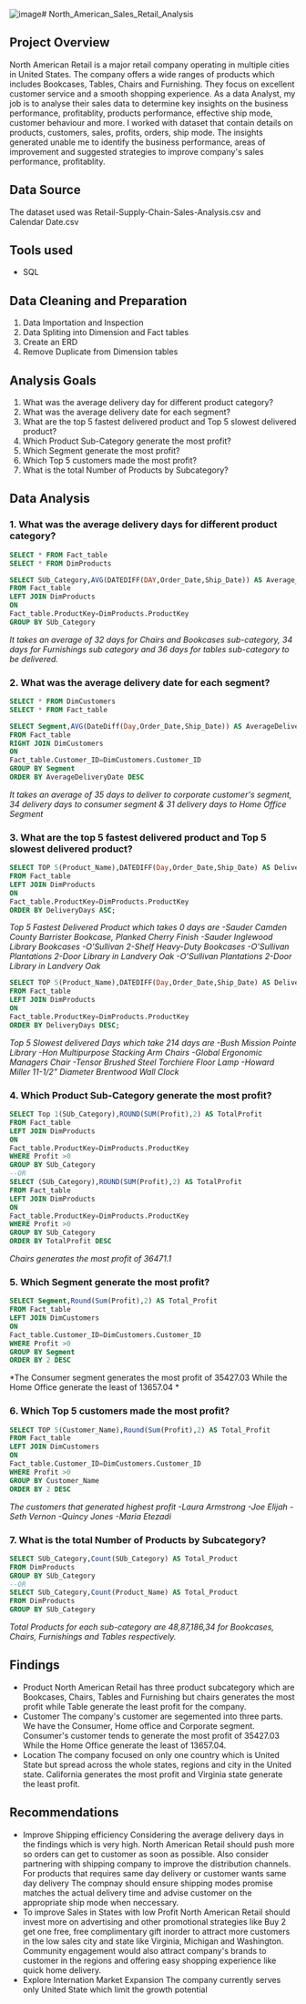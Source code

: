 ![image](https://github.com/user-attachments/assets/57ba8b18-6758-4624-bb6f-994a3a9d28ea)# North_American_Sales_Retail_Analysis

## Project Overview
North American Retail is a major retail company operating in multiple cities in United States. The company offers a wide ranges of products 
which includes Bookcases, Tables, Chairs and Furnishing. They focus on excellent customer service and a smooth shopping experience.
As a data Analyst, my job is to analyse their sales data to determine key insights on the business performance, profitablity, 
products performance, effective ship mode, customer behaviour and more.
I worked with dataset that contain details on products, customers, sales, profits, orders, ship mode. The insights generated unable me to
identify the business performance, areas of improvement and suggested strategies to improve company's sales performance, profitablity.

## Data Source
The dataset used was Retail-Supply-Chain-Sales-Analysis.csv and Calendar Date.csv

## Tools used
- SQL

## Data Cleaning and Preparation
1. Data Importation and Inspection
2. Data Spliting into Dimension and Fact tables
3. Create an ERD
4. Remove Duplicate from Dimension tables

## Analysis Goals
1. What was the average delivery day for different product category?
2. What was the average delivery date for each segment?
3. What are the top 5 fastest delivered product and Top 5 slowest delivered product?
4. Which Product Sub-Category generate the most profit?
5. Which Segment generate the most profit?
6. Which Top 5 customers made the most profit?
7. What is the total Number of Products by Subcategory?

## Data Analysis
### 1. What was the average delivery days for different product category?
```sql
SELECT * FROM Fact_table
SELECT * FROM DimProducts

SELECT SUb_Category,AVG(DATEDIFF(DAY,Order_Date,Ship_Date)) AS Average_Delivery_Days
FROM Fact_table
LEFT JOIN DimProducts
ON
Fact_table.ProductKey=DimProducts.ProductKey
GROUP BY SUb_Category
```
*It takes an average of 32 days for Chairs and Bookcases sub-category,
34 days for Furnishings sub category
and 36 days for tables sub-category to be delivered.*
### 2. What was the average delivery date for each segment?
```sql
SELECT * FROM DimCustomers
SELECT * FROM Fact_table

SELECT Segment,AVG(DateDiff(Day,Order_Date,Ship_Date)) AS AverageDeliveryDate
FROM Fact_table
RIGHT JOIN DimCustomers
ON
Fact_table.Customer_ID=DimCustomers.Customer_ID
GROUP BY Segment
ORDER BY AverageDeliveryDate DESC
```
*It takes an average of 35  days to deliver to corporate customer's segment, 
34 delivery days to consumer segment &
31 delivery days to Home Office Segment*

### 3. What are the top 5 fastest delivered product and Top 5 slowest delivered product?
```sql
SELECT TOP 5(Product_Name),DATEDIFF(Day,Order_Date,Ship_Date) AS DeliveryDays
FROM Fact_table
LEFT JOIN DimProducts
ON
Fact_table.ProductKey=DimProducts.ProductKey
ORDER BY DeliveryDays ASC;
```
*Top 5 Fastest Delivered Product which takes 0 days are
-Sauder Camden County Barrister Bookcase, Planked Cherry Finish
-Sauder Inglewood Library Bookcases
-O'Sullivan 2-Shelf Heavy-Duty Bookcases
-O'Sullivan Plantations 2-Door Library in Landvery Oak
-O'Sullivan Plantations 2-Door Library in Landvery Oak*
```sql
SELECT TOP 5(Product_Name),DATEDIFF(Day,Order_Date,Ship_Date) AS DeliveryDays
FROM Fact_table
LEFT JOIN DimProducts
ON
Fact_table.ProductKey=DimProducts.ProductKey
ORDER BY DeliveryDays DESC;
```
*Top 5 Slowest delivered Days which take 214 days are
-Bush Mission Pointe Library
-Hon Multipurpose Stacking Arm Chairs
-Global Ergonomic Managers Chair
-Tensor Brushed Steel Torchiere Floor Lamp
-Howard Miller 11-1/2" Diameter Brentwood Wall Clock*
### 4. Which Product Sub-Category generate the most profit?
```sql
SELECT Top 1(SUb_Category),ROUND(SUM(Profit),2) AS TotalProfit
FROM Fact_table
LEFT JOIN DimProducts
ON
Fact_table.ProductKey=DimProducts.ProductKey
WHERE Profit >0
GROUP BY SUb_Category
--OR
SELECT (SUb_Category),ROUND(SUM(Profit),2) AS TotalProfit
FROM Fact_table
LEFT JOIN DimProducts
ON
Fact_table.ProductKey=DimProducts.ProductKey
WHERE Profit >0
GROUP BY SUb_Category
ORDER BY TotalProfit DESC
```
*Chairs generates the most profit of 36471.1*
### 5. Which Segment generate the most profit?
```sql
SELECT Segment,Round(Sum(Profit),2) AS Total_Profit
FROM Fact_table
LEFT JOIN DimCustomers
ON
Fact_table.Customer_ID=DimCustomers.Customer_ID
WHERE Profit >0
GROUP BY Segment
ORDER BY 2 DESC
```
*The Consumer segment generates the most profit of 35427.03 While the Home Office generate the least of 13657.04 *
### 6. Which Top 5 customers made the most profit?
```sql
SELECT TOP 5(Customer_Name),Round(Sum(Profit),2) AS Total_Profit
FROM Fact_table
LEFT JOIN DimCustomers
ON
Fact_table.Customer_ID=DimCustomers.Customer_ID
WHERE Profit >0
GROUP BY Customer_Name
ORDER BY 2 DESC
```
*The customers that generated highest profit
-Laura Armstrong
-Joe Elijah
-Seth Vernon
-Quincy Jones
-Maria Etezadi*
### 7. What is the total Number of Products by Subcategory?
```sql
SELECT SUb_Category,Count(SUb_Category) AS Total_Product
FROM DimProducts
GROUP BY SUb_Category
--OR
SELECT SUb_Category,Count(Product_Name) AS Total_Product
FROM DimProducts
GROUP BY SUb_Category
```
*Total Products for each sub-category are 48,87,186,34 for Bookcases, Chairs, Furnishings and Tables respectively.*

## Findings
- Product
North American Retail has three product subcategory which are Bookcases, Chairs, Tables and Furnishing but chairs generates the most profit 
while Table generate the least profit for the company.
- Customer
The company's customer are segemented into three parts. We have the Consumer, Home office and Corporate segment.
Consumer's customer tends to generate the most profit of 35427.03 While the Home Office generate the least of 13657.04.
- Location
The company focused on only one country which is United State but spread across the whole states, regions and city in the United state.
California generates the most profit and Virginia state generate the least profit.

## Recommendations
- Improve Shipping efficiency
Considering the average delivery days in the findings which is very high. North American Retail should push more so orders can get to customer as soon as possible.
Also consider partnering with shipping company to improve the distribution channels. For products that requires same day delivery or customer wants same day delivery
The compnay should ensure shipping modes promise matches the actual delivery time and advise customer on the appropriate ship mode when neccessary.
- To improve Sales in States with low Profit
North American Retail should invest more on advertising and other promotional strategies like Buy 2 get one free, free complimentary gift inorder to attract more customers 
in the low sales city and state like Virginia, Michigan and Washington.
Community engagement would also attract company's brands to customer in the regions and offering easy shopping experience like quick home delivery.
- Explore Internation Market Expansion
The company currently serves only United State which limit the growth potential
